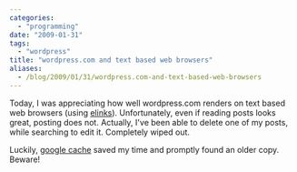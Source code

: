 ```yaml
---
categories:
  - "programming"
date: "2009-01-31"
tags:
  - "wordpress"
title: "wordpress.com and text based web browsers"
aliases:
  - /blog/2009/01/31/wordpress.com-and-text-based-web-browsers
---
```


Today, I was appreciating how well wordpress.com renders on text based web
browsers (using [elinks][1]). Unfortunately, even if reading posts looks great,
posting does not. Actually, I've been able to delete one of my posts, while
searching to edit it. Completely wiped out.

Luckily, [google cache][2] saved my time and promptly found an older copy.
Beware!

   [1]: http://elinks.or.cz/ (elinks)
   [2]: http://www.googleguide.com/cached_pages.html (google cache)
